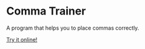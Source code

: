 # Comma Trainer

A program that helps you to place commas correctly.



[Try it online!](https://srtobi.github.io/comma-trainer/docs/)